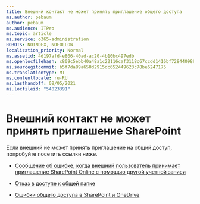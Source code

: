 ```yaml
---
title: Внешний контакт не может принять приглашение общего доступа
ms.author: pebaum
author: pebaum
ms.audience: ITPro
ms.topic: article
ms.service: o365-administration
ROBOTS: NOINDEX, NOFOLLOW
localization_priority: Normal
ms.assetid: 4d197afd-e806-40ad-ac20-4b10bc497edb
ms.openlocfilehash: c809c5ebb40a48a1c22116caf3118c67ccdd1416bf7284409886ed0c96250410
ms.sourcegitcommit: b5f7da89a650d2915dc652449623c78be6247175
ms.translationtype: MT
ms.contentlocale: ru-RU
ms.lasthandoff: 08/05/2021
ms.locfileid: "54023391"
---
```

# <a name="external-contact-is-unable-to-accept-a-sharepoint-invitation"></a>Внешний контакт не может принять приглашение SharePoint

Если внешний не может принять приглашение на общий доступ, попробуйте посетить ссылки ниже.

- [Сообщение об ошибке, когда внешний пользователь принимает приглашение SharePoint Online с помощью другой учетной записи](https://docs.microsoft.com/sharepoint/support/sharing-and-permissions/error-when-external-user-accepts-an-invitation-by-using-another-account)

- [Отказ в доступе к общей папке](https://docs.microsoft.com/sharepoint/support/sharing-and-permissions/cannot-access-shared-folder)

- [Ошибки общего доступа в SharePoint и OneDrive](https://docs.microsoft.com/sharepoint/sharepoint-onedrive-error-message)

